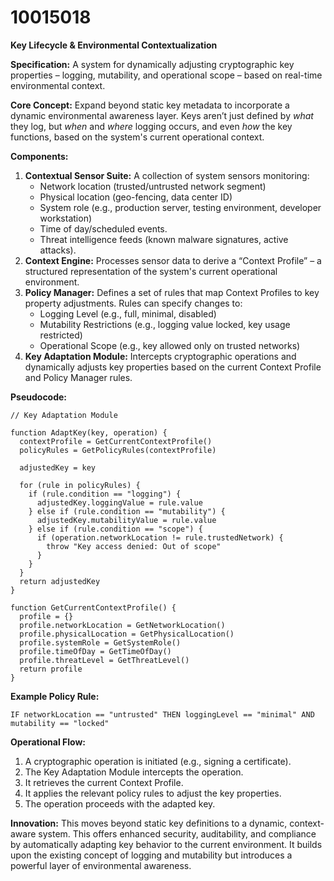 # 10015018

**Key Lifecycle & Environmental Contextualization**

**Specification:** A system for dynamically adjusting cryptographic key properties – logging, mutability, and operational scope – based on real-time environmental context.

**Core Concept:** Expand beyond static key metadata to incorporate a dynamic environmental awareness layer. Keys aren’t just defined by *what* they log, but *when* and *where* logging occurs, and even *how* the key functions, based on the system's current operational context.

**Components:**

1.  **Contextual Sensor Suite:**  A collection of system sensors monitoring:
    *   Network location (trusted/untrusted network segment)
    *   Physical location (geo-fencing, data center ID)
    *   System role (e.g., production server, testing environment, developer workstation)
    *   Time of day/scheduled events.
    *   Threat intelligence feeds (known malware signatures, active attacks).
2.  **Context Engine:** Processes sensor data to derive a “Context Profile” – a structured representation of the system's current operational environment.
3.  **Policy Manager:**  Defines a set of rules that map Context Profiles to key property adjustments.  Rules can specify changes to:
    *   Logging Level (e.g., full, minimal, disabled)
    *   Mutability Restrictions (e.g., logging value locked, key usage restricted)
    *   Operational Scope (e.g., key allowed only on trusted networks)
4.  **Key Adaptation Module:**  Intercepts cryptographic operations and dynamically adjusts key properties based on the current Context Profile and Policy Manager rules.

**Pseudocode:**

```
// Key Adaptation Module

function AdaptKey(key, operation) {
  contextProfile = GetCurrentContextProfile()
  policyRules = GetPolicyRules(contextProfile)

  adjustedKey = key

  for (rule in policyRules) {
    if (rule.condition == "logging") {
      adjustedKey.loggingValue = rule.value
    } else if (rule.condition == "mutability") {
      adjustedKey.mutabilityValue = rule.value
    } else if (rule.condition == "scope") {
      if (operation.networkLocation != rule.trustedNetwork) {
        throw "Key access denied: Out of scope"
      }
    }
  }
  return adjustedKey
}

function GetCurrentContextProfile() {
  profile = {}
  profile.networkLocation = GetNetworkLocation()
  profile.physicalLocation = GetPhysicalLocation()
  profile.systemRole = GetSystemRole()
  profile.timeOfDay = GetTimeOfDay()
  profile.threatLevel = GetThreatLevel()
  return profile
}
```

**Example Policy Rule:**

`IF networkLocation == "untrusted" THEN loggingLevel == "minimal" AND mutability == "locked"`

**Operational Flow:**

1.  A cryptographic operation is initiated (e.g., signing a certificate).
2.  The Key Adaptation Module intercepts the operation.
3.  It retrieves the current Context Profile.
4.  It applies the relevant policy rules to adjust the key properties.
5.  The operation proceeds with the adapted key.

**Innovation:** This moves beyond static key definitions to a dynamic, context-aware system. This offers enhanced security, auditability, and compliance by automatically adapting key behavior to the current environment. It builds upon the existing concept of logging and mutability but introduces a powerful layer of environmental awareness.